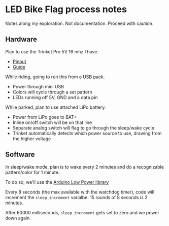 # LED Bike Flag process notes

Notes along my exploration. Not documentation. Proceed with caution.

## Hardware

Plan to use the Trinket Pro 5V 16 mhz I have.

- [Pinout](https://learn.adafruit.com/introducing-pro-trinket/pinouts)
- [Guide](https://learn.adafruit.com/introducing-pro-trinket/guided-tour)

While riding, going to run this from a USB pack.

- Power through mini USB
- Colors will cycle through a set pattern
- LEDs running off 5V, GND and a data pin

While parked, plan to use attached LiPo battery.

- Power from LiPo goes to BAT+
- Inline on/off switch will be on that line
- Separate analog switch will flag to go through the sleep/wake cycle
- Trinket automatically detects which power source to use, drawing from the higher voltage

## Software

In sleep/wake mode, plan is to wake every 2 minutes and do a recognizable pattern/color for 1 minute.

To do so, we'll use the [Arduino Low Power library](https://github.com/rocketscream/Low-Power/blob/master/Examples/powerDownWakePeriodic/powerDownWakePeriodic.ino)

Every 8 seconds (the max available with the watchdog timer), code will increment the `sleep_increment` varialbe: 15 rounds of 8 seconds is 2 minutes.

After 60000 milliseconds, `sleep_increment` gets set to zero and we power down again.




